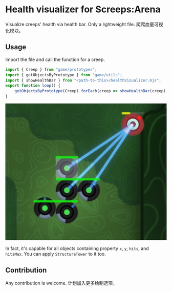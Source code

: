 # Health visualizer for Screeps:Arena
Visualize creeps' health via health bar. Only a lightweight file.
爬爬血量可视化模块。

## Usage
Import the file and call the function for a creep.
```javascript
import { Creep } from "game/prototypes";
import { getObjectsByPrototype } from "game/utils";
import { showHealthBar } from "<path-to-this>/healthVisualizer.mjs";
export function loop() {
    getObjectsByPrototype(Creep).forEach(creep => showHealthBar(creep););
}
```
![example](./example.jpg)


In fact, it's capable for all objects containing property `x`, `y`, `hits`, and `hitsMax`. You can apply `StructureTower` to it too.

## Contribution
Any contribution is welcome.
计划加入更多绘制选项。
